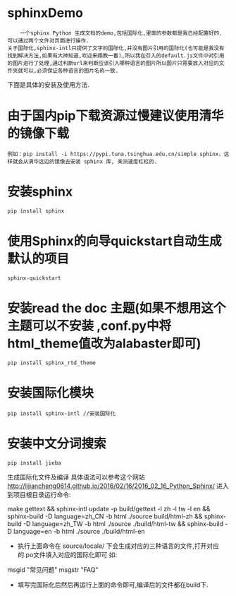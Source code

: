 # sphinxDemo
        一个sphinx Python 生成文档的demo,包括国际化,里面的参数都是我已经配置好的.
    可以通过两个文件对页面进行操作.
    关于国际化,sphinx-intl只提供了文字的国际化,并没有图片引用的国际化(也可能是我没有找到解决方法,如果有大神知道,欢迎来赐教一番),所以我在引入的default.js文件中对引用的图片进行了处理,通过判断url来判断应该引入哪种语言的图片所以图片只需要放入对应的文件夹就可以,必须保证各种语言的图片名称一致.

下面是具体的安装及使用方法.

# 由于国内pip下载资源过慢建议使用清华的镜像下载
    例如：pip install -i https://pypi.tuna.tsinghua.edu.cn/simple sphinx，这样就会从清华这边的镜像去安装 sphinx 库, 亲测速度杠杠的.


# 安装sphinx
    pip install sphinx



# 使用Sphinx的向导quickstart自动生成默认的项目
    sphinx-quickstart




# 安装read  the  doc  主题(如果不想用这个主题可以不安装 ,conf.py中将html_theme值改为alabaster即可)
    pip install sphinx_rtd_theme  




# 安装国际化模块
    pip install sphinx-intl //安装国际化




# 安装中文分词搜索
    pip install jieba




生成国际化文件及编译 具体语法可以参考这个网站 http://lijiancheng0614.github.io/2016/02/16/2016_02_16_Python_Sphinx/
进入到项目根目录运行命令:

make gettext && 
sphinx-intl update -p build/gettext -l zh -l tw -l en &&
sphinx-build -D language=zh_CN -b html ./source build/html-zh && 
sphinx-build -D language=zh_TW -b html ./source ./build/html-tw && 
sphinx-build -D language=en -b html ./source ./build/html-en

* 执行上面命令在 source/locale/ 下会生成对应的三种语言的文件,打开对应的.po文件填入对应的国际化即可 如:

msgid "常见问题"
msgstr "FAQ"

* 填写完国际化后然后再运行上面的命令即可,编译后的文件都在build下.